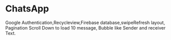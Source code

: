 # ChatsApp
Google Authentication,Recycleview,Firebase database,swipeRefresh layout, Pagination Scroll Down to load 10 message,
Bubble like Sender and receiver Text.
